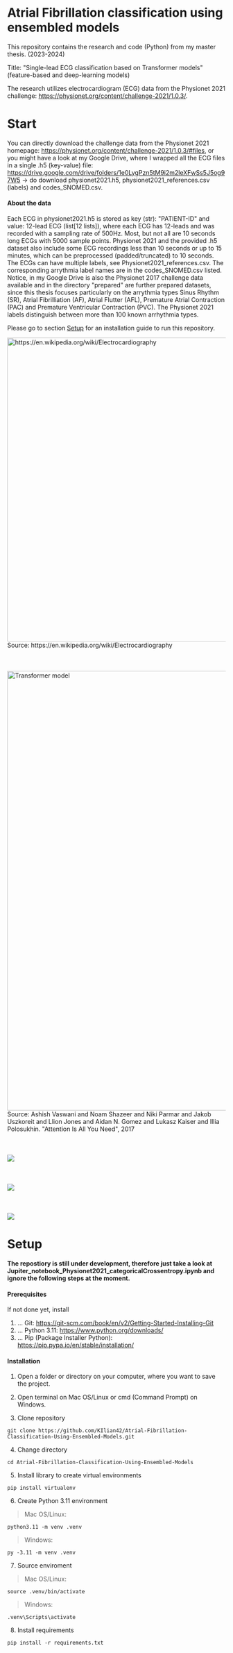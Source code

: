 # Atrial Fibrillation classification using ensembled models

This repository contains the research and code (Python) from my master thesis. (2023-2024)

Title: "Single-lead ECG classification based on Transformer models" (feature-based and deep-learning models)

The research utilizes electrocardiogram (ECG) data from the Physionet 2021 challenge: https://physionet.org/content/challenge-2021/1.0.3/.

# Start

You can directly download the challenge data from the Physionet 2021 homepage: https://physionet.org/content/challenge-2021/1.0.3/#files,
or you might have a look at my Google Drive, where I wrapped all the ECG files in a single .h5 (key-value) file:
https://drive.google.com/drive/folders/1e0LygPzn5tM9i2m2leXFwSs5J5og97W5 -> do download physionet2021.h5, physionet2021_references.csv (labels) and codes_SNOMED.csv.

#### About the data

Each ECG in physionet2021.h5 is stored as key (str): "PATIENT-ID" and value: 12-lead ECG (list[12 lists]), where each ECG has 12-leads and was recorded with a sampling rate of 500Hz. Most, but not all are 10 seconds long ECGs with 5000 sample points. Physionet 2021 and the provided .h5 dataset also include some ECG recordings less than 10 seconds or up to 15 minutes, which can be preprocessed (padded/truncated) to 10 seconds. The ECGs can have multiple labels, see Physionet2021_references.csv. The corresponding arrythmia label names are in the codes_SNOMED.csv listed. Notice, in my Google Drive is also the Physionet 2017 challenge data available and in the  directory "prepared" are further prepared datasets, since this thesis focuses particularly on the arrythmia types Sinus Rhythm (SR), Atrial Fibrilliation (AF), Atrial Flutter (AFL), Premature Atrial Contraction (PAC) and Premature Ventricular Contraction (PVC). The Physionet 2021 labels distinguish between more than 100 known arrhythmia types. 

Please go to section [Setup](#Setup) for an installation guide to run this repository.

<img width="700" alt="https://en.wikipedia.org/wiki/Electrocardiography" src="https://github.com/KIlian42/Atrial-Fibrillation-Classification-Using-Ensembled-Models/assets/57774167/1a2b2533-3aae-4876-8f32-2c24ce4cc90e">
<br />Source: https://en.wikipedia.org/wiki/Electrocardiography
<br /><br /><br /><br />
<img width="1013" alt="Transformer model" src="https://github.com/KIlian42/Atrial-Fibrillation-Classification-Using-Ensembled-Models/assets/57774167/3c0b185b-b43b-49ef-bd72-5369edcab3a4">
<br />Source: Ashish Vaswani and Noam Shazeer and Niki Parmar and Jakob Uszkoreit and Llion Jones
and Aidan N. Gomez and Lukasz Kaiser and Illia Polosukhin. "Attention Is All You Need", 2017
<br /><br /><br /><br />
<img src="https://github.com/KIlian42/Atrial-Fibrillation-Classification-Using-Ensembled-Models/assets/57774167/66c8ec15-edfb-4a55-ae57-db5118aa18f2">
<br /><br /><br /><br />
<img src="https://github.com/KIlian42/Atrial-Fibrillation-Classification-Using-Ensembled-Models/assets/57774167/e1c2090c-f9e5-4027-9432-6cd6b535a130">
<br /><br /><br /><br />
<img src="https://github.com/KIlian42/Atrial-Fibrillation-Classification-Using-Ensembled-Models/assets/57774167/94422599-de4d-4001-9ae0-e068863220c6">

# Setup

<b> The repostiory is still under development, therefore just take a look at Jupiter_notebook_Physionet2021_categoricalCrossentropy.ipynb and ignore the following steps at the moment. </b>


#### Prerequisites

If not done yet, install

1. ... Git: https://git-scm.com/book/en/v2/Getting-Started-Installing-Git
2. ... Python 3.11: https://www.python.org/downloads/
3. ... Pip (Package Installer Python): https://pip.pypa.io/en/stable/installation/

#### Installation

1. Open a folder or directory on your computer, where you want to save the project.

2. Open terminal on Mac OS/Linux or cmd (Command Prompt) on Windows.

3. Clone repository
```
git clone https://github.com/KIlian42/Atrial-Fibrillation-Classification-Using-Ensembled-Models.git
```
4. Change directory
```
cd Atrial-Fibrillation-Classification-Using-Ensembled-Models
```
5. Install library to create virtual environments
```
pip install virtualenv
```
6. Create Python 3.11 environment
> Mac OS/Linux:
```
python3.11 -m venv .venv
```
> Windows:
```
py -3.11 -m venv .venv
```
7. Source enviroment
> Mac OS/Linux:
```
source .venv/bin/activate
```
> Windows:
```
.venv\Scripts\activate
```
8. Install requirements
```
pip install -r requirements.txt
```
